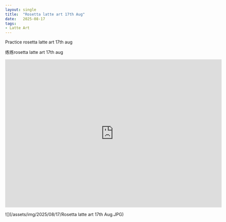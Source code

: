 ```yaml
---
layout: single
title:  "Rosetta latte art 17th Aug"
date:   2025-08-17
tags:
- Latte Art
---
```


Practice rosetta latte art 17th aug

练练rosetta latte art 17th aug

<div class="embed-container">
  <iframe
      src="https://www.youtube.com/embed/b5ZPIEB8p3M"
      width="700"
      height="480"
      frameborder="0"
      allowfullscreen="true">
  </iframe>
</div>

![](/assets/img/2025/08/17/Rosetta latte art 17th Aug.JPG)
